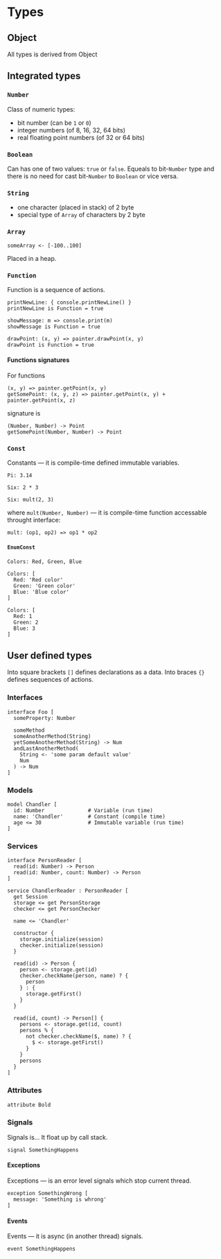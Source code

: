 # Types
## Object
All types is derived from Object

## Integrated types
### `Number`
Class of numeric types:
* bit number (can be `1` or `0`)
* integer numbers (of 8, 16, 32, 64 bits)
* real floating point numbers (of 32 or 64 bits)

### `Boolean`
Can has one of two values: `true` or `false`. Equeals to bit-`Number` type and there is no need for cast bit-`Number` to `Boolean` or vice versa.

### `String`
* one character (placed in stack) of 2 byte
* special type of `Array` of characters by 2 byte
 
### `Array`
```
someArray <- [-100..100]
```
Placed in a heap.

### `Function`
Function is a sequence of actions.
```
printNewLine: { console.printNewLine() }
printNewLine is Function = true
```
```
showMessage: m => console.print(m)
showMessage is Function = true
```
```
drawPoint: (x, y) => painter.drawPoint(x, y)
drawPoint is Function = true
```
#### Functions signatures
For functions
```
(x, y) => painter.getPoint(x, y)
getSomePoint: (x, y, z) => painter.getPoint(x, y) + painter.getPoint(x, z)
```
signature is
```
(Number, Number) -> Point
getSomePoint(Number, Number) -> Point
```

### `Const`
Constants — it is compile-time defined immutable variables. 
```
Pi: 3.14
```
```
Six: 2 * 3
```
```
Six: mult(2, 3)
```
where `mult(Number, Number)` — it is compile-time function accessable throught interface:
```
mult: (op1, op2) => op1 * op2
```

#### `EnumConst`
```
Colors: Red, Green, Blue
```
```
Colors: [
  Red: 'Red color'
  Green: 'Green color'
  Blue: 'Blue color'
]
```
```
Colors: [
  Red: 1
  Green: 2
  Blue: 3
]
```

## User defined types
Into square brackets `[]` defines declarations as a data.
Into braces `{}` defines sequences of actions.

### Interfaces
```
interface Foo [
  someProperty: Number
    
  someMethod
  someAnotherMethod(String)
  yetSomeAnotherMethod(String) -> Num
  andLastAnotherMethod(
    String <- 'some param default value'
    Num
  ) -> Num
]
```

### Models
```
model Chandler [
  id: Number              # Variable (run time)
  name: 'Chandler'        # Constant (compile time)
  age <= 30               # Immutable variable (run time)
]
```

### Services
```
interface PersonReader [
  read(id: Number) -> Person
  read(id: Number, count: Number) -> Person
]

service ChandlerReader : PersonReader [
  get Session
  storage <= get PersonStorage
  checker <= get PersonChecker
  
  name <= 'Chandler'
  
  constructor {
    storage.initialize(session)
    checker.initialize(session)
  }
    
  read(id) -> Person {
    person <- storage.get(id)
    checker.checkName(person, name) ? {
      person
    } : {
      storage.getFirst()
    }
  }
    
  read(id, count) -> Person[] {
    persons <- storage.get(id, count)
    persons % {
      not checker.checkName($, name) ? {
        $ <- storage.getFirst()
      }
    }
    persons
  }
]
```

### Attributes
```
attribute Bold
```

### Signals
Signals is... It float up by call stack.
```
signal SomethingHappens
```
#### Exceptions
Exceptions — is an error level signals which stop current thread.
```
exception SomethingWrong [
  message: 'Something is whrong'
]
```

#### Events
Events — it is async (in another thread) signals. 
```
event SomethingHappens
```
